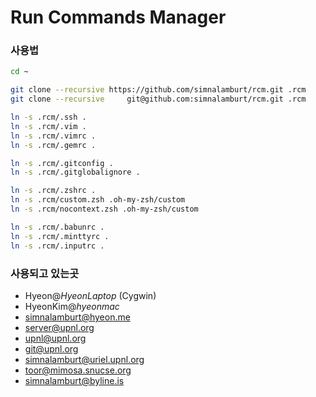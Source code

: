 Run Commands Manager
=====

### 사용법
```bash
cd ~

git clone --recursive https://github.com/simnalamburt/rcm.git .rcm
git clone --recursive     git@github.com:simnalamburt/rcm.git .rcm

ln -s .rcm/.ssh .
ln -s .rcm/.vim .
ln -s .rcm/.vimrc .
ln -s .rcm/.gemrc .

ln -s .rcm/.gitconfig .
ln -s .rcm/.gitglobalignore .

ln -s .rcm/.zshrc .
ln -s .rcm/custom.zsh .oh-my-zsh/custom
ln -s .rcm/nocontext.zsh .oh-my-zsh/custom

ln -s .rcm/.babunrc .
ln -s .rcm/.minttyrc .
ln -s .rcm/.inputrc .
```

### 사용되고 있는곳

* Hyeon@*HyeonLaptop* (Cygwin)
* HyeonKim@*hyeonmac*
* simnalamburt@hyeon.me
* server@upnl.org
* upnl@upnl.org
* git@upnl.org
* simnalamburt@uriel.upnl.org
* toor@mimosa.snucse.org
* simnalamburt@byline.is
